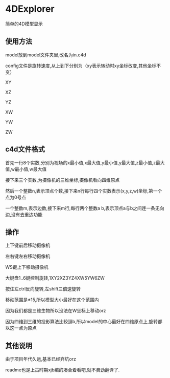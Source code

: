 # 4DExplorer

简单的4D模型显示

## 使用方法

model放到model文件夹里,改名为in.c4d

config文件是旋转速度,从上到下分别为（xy表示转动时xy坐标改变,其他坐标不变）

XY

XZ

YZ

XW

YW

ZW

## c4d文件格式

首先一行8个实数,分别为视场的x最小值,x最大值,y最小值,y最大值,z最小值,z最大值,w最小值,w最大值

接下来三个实数,为摄像机的三维坐标,摄像机看向四维原点

然后一个整数n,表示顶点个数,接下来n行每行四个实数表示(x,y,z,w)坐标,第一个点为0号点

一个整数m,表示边数,接下来m行,每行两个整数a b,表示顶点a与b之间连一条无向边,没有去重边功能

## 操作

上下键前后移动摄像机

左右键左右移动摄像机

WS键上下移动摄像机

大键盘1..6键控制旋转,1XY2XZ3YZ4XW5YW6ZW

按住左ctrl反向旋转,左shift三倍速旋转

移动范围是±15,所以模型大小最好在这个范围内

因为我们都是三维生物所以没法在W坐标上移动orz

因为四维到三维的投影算法比较逗b,所以model的中心最好在四维原点上,旋转都以这一点为原点

## 其他说明

由于项目年代久远,基本已经弃坑orz

readme也是上古时期xjb编的凑合着看吧,就不费劲翻译了.